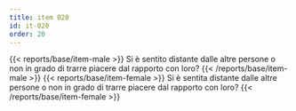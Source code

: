 ```yaml
---
title: item 020
id: it-020
order: 20
---
```

{{< reports/base/item-male >}}
  Si è sentito distante dalle altre persone o non in grado di trarre piacere dal rapporto con loro?
{{< /reports/base/item-male >}}
{{< reports/base/item-female >}}
  Si è sentita distante dalle altre persone o non in grado di trarre piacere dal rapporto con loro?
{{< /reports/base/item-female >}}